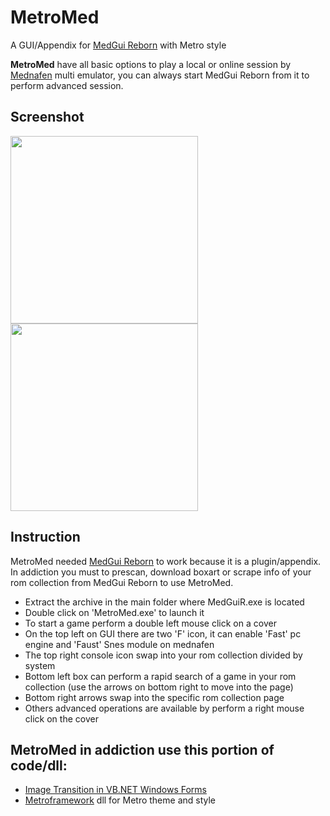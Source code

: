 # MetroMed
A GUI/Appendix for [MedGui Reborn](https://github.com/Speedvicio/MedGuiReborn) with Metro style

**MetroMed** have all basic options to play a local or online session by [Mednafen](https://mednafen.github.io/) multi emulator, you can always start MedGui Reborn from it to perform advanced session.

## Screenshot

<a href="https://a.fsdn.com/con/app/proj/medguireborn/screenshots/MetroMed1.jpg/1"><img src="https://a.fsdn.com/con/app/proj/medguireborn/screenshots/MetroMed1.jpg/1" width="300" /></a><br>
<a href="https://a.fsdn.com/con/app/proj/medguireborn/screenshots/MetroMed2.jpg/1"><img src="https://a.fsdn.com/con/app/proj/medguireborn/screenshots/MetroMed2.jpg/1" width="300" /></a><br>

## Instruction
MetroMed needed [MedGui Reborn](https://github.com/Speedvicio/MedGuiReborn) to work because it is a plugin/appendix.<br>
In addiction you must to prescan, download boxart or scrape info of your rom collection from MedGui Reborn to use MetroMed.

* Extract the archive in the main folder where MedGuiR.exe is located
* Double click on 'MetroMed.exe' to launch it
* To start a game perform a double left mouse click on a cover
* On the top left on GUI there are two 'F' icon, it can enable 'Fast' pc engine and 'Faust' Snes module on mednafen
* The top right console icon swap into your rom collection divided by system
* Bottom left box can perform a rapid search of a game in your rom collection (use the arrows on bottom right to move into the page)
* Bottom right arrows swap into the specific rom collection page
* Others advanced operations are available by perform a right mouse click on the cover

## MetroMed in addiction use this portion of code/dll:
* [Image Transition in VB.NET Windows Forms](https://www.codeproject.com/Articles/43605/Image-Transition-in-VB-NET-Windows-Forms)
* [Metroframework](http://dennismagno.github.io/metroframework-modern-ui/) dll for Metro theme and style
